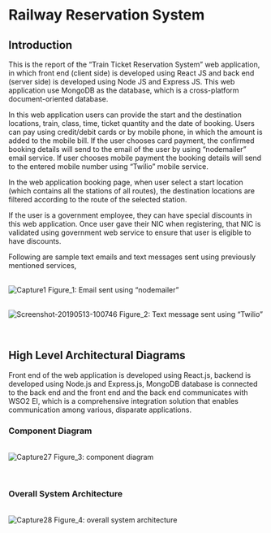 # Railway Reservation System

## Introduction

This is the report of the “Train Ticket Reservation System” web application, in which front end (client side) is developed using React JS and back end (server side) is developed using Node JS and Express JS. This web application use MongoDB as the database, which is a cross-platform document-oriented database. 
 
In this web application users can provide the start and the destination locations, train, class, time, ticket quantity and the date of booking. Users can pay using credit/debit cards or by mobile phone, in which the amount is added to the mobile bill. If the user chooses card payment, the confirmed booking details will send to the email of the user by using “nodemailer” email service. If user chooses mobile payment the booking details will send to the entered mobile number using “Twilio” mobile service. 
 
In the web application booking page, when user select a start location (which contains all the stations of all routes), the destination locations are filtered according to the route of the selected station.  
 
If the user is a government employee, they can have special discounts in this web application. Once user gave their NIC when registering, that NIC is validated using government web service to ensure that user is eligible to have discounts. 
 
Following are sample text emails and text messages sent using previously mentioned services,
<p></p><br />

<img src="https://i.ibb.co/jWRZsx6/Capture1.png" alt="Capture1" border="0">
Figure_1: Email sent using “nodemailer” 
<p></p><br />

<img src="https://i.ibb.co/Qchs3hZ/Screenshot-20190513-100746.png" alt="Screenshot-20190513-100746" border="0">
Figure_2: Text message sent using “Twilio” 
<p></p><br />

## High Level Architectural Diagrams 
 
Front end of the web application is developed using React.js, backend is developed using Node.js and Express.js, MongoDB database is connected to the back end and the front end and the back end communicates with WSO2 EI, which is a comprehensive integration solution that enables communication among various, disparate applications. 
 
### Component Diagram 
<p></p><br />

<img src="https://i.ibb.co/ZL3rYsR/Capture27.png" alt="Capture27" border="0">
Figure_3: component diagram
<p></p><br />

### Overall System Architecture
<p></p><br />

<img src="https://i.ibb.co/GC5MpcN/Capture28.png" alt="Capture28" border="0">
Figure_4: overall system architecture
<p></p><br />